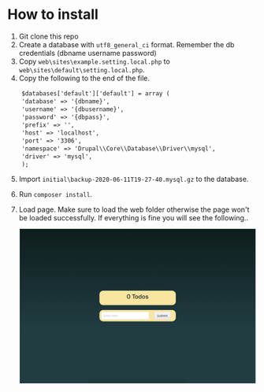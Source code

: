 # How to install

1. Git clone this repo
2. Create a database with `utf8_general_ci` format. Remember the db credentials (dbname username password)
3. Copy `web\sites\example.setting.local.php` to `web\sites\default\setting.local.php`.
4. Copy the following to the end of the file.

```
    $databases['default']['default'] = array (
    'database' => '{dbname}',
    'username' => '{dbusername}',
    'password' => '{dbpass}',
    'prefix' => '',
    'host' => 'localhost',
    'port' => '3306',
    'namespace' => 'Drupal\\Core\\Database\\Driver\\mysql',
    'driver' => 'mysql',
    );
```
5. Import `initial\backup-2020-06-11T19-27-40.mysql.gz` to the database.
6. Run `composer install`.
7. Load page. Make sure to load the web folder otherwise the page won't be loaded successfully.
    If everything is fine you will see the following..
    
    ![alt text](https://github.com/Orestisef/toDoApp/blob/master/intro.png "Intro" ) 
